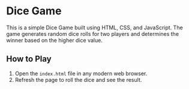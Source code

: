 # Dice Game

This is a simple Dice Game built using HTML, CSS, and JavaScript. The game generates random dice rolls for two players and determines the winner based on the higher dice value.

## How to Play

1. Open the `index.html` file in any modern web browser.
2. Refresh the page to roll the dice and see the result.
